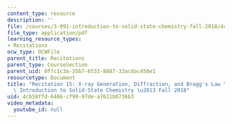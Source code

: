 ```yaml
---
content_type: resource
description: ''
file: /courses/3-091-introduction-to-solid-state-chemistry-fall-2018/4cb58ffd6486cf9097dea7611b0736b3_MIT3_091F18_REC15.pdf
file_type: application/pdf
learning_resource_types:
- Recitations
ocw_type: OCWFile
parent_title: Recitations
parent_type: CourseSection
parent_uid: 0f7c1c3a-35b7-6533-8887-33acdac458e1
resourcetype: Document
title: "Recitation 15: X-ray Generation, Diffraction, and Bragg's Law \u2013 3.091\
  \ Introduction to Solid-State Chemistry \u2013 Fall 2018"
uid: 4cb58ffd-6486-cf90-97de-a7611b0736b3
video_metadata:
  youtube_id: null
---
```

